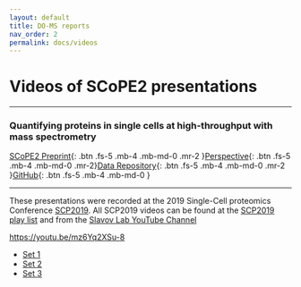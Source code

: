 ```yaml
---
layout: default
title: DO-MS reports
nav_order: 2
permalink: docs/videos
---
```


# Videos of SCoPE2 presentations


------------
### Quantifying proteins in single cells at high-throughput with mass spectrometry

[SCoPE2 Preprint](https://www.biorxiv.org/content/10.1101/665307v1){: .btn .fs-5 .mb-4 .mb-md-0 .mr-2 }[Perspective](https://pubs.acs.org/doi/10.1021/acs.jproteome.8b00257){: .btn .fs-5 .mb-4 .mb-md-0 .mr-2}[Data Repository](ftp://massive.ucsd.edu/MSV000083945){: .btn .fs-5 .mb-4 .mb-md-0 .mr-2 }[GitHub](https://github.com/SlavovLab/){: .btn .fs-5 .mb-4 .mb-md-0 }

------------


These presentations were recorded at the 2019 Single-Cell proteomics Conference [SCP2019](https://do-ms.slavovlab.net). All SCP2019 videos can be found at the [SCP2019 play list](http://bit.ly/SCP2019-Videos ) and from the [Slavov Lab YouTube Channel](http://bit.ly/Slavov-Videos)


https://youtu.be/mz6Yq2XSu-8

* [Set 1](https://web.northeastern.edu/slavov/SCoPE/A1_glance/)
* [Set 2](https://web.northeastern.edu/slavov/SCoPE/B1_glance/)
* [Set 3](https://web.northeastern.edu/slavov/SCoPE/B2_glance/)
